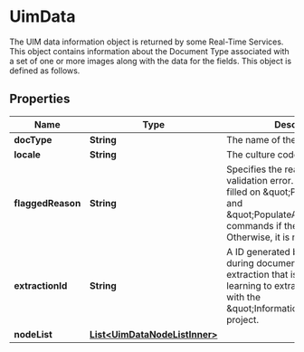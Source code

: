 

# UimData

The UIM data information object is returned by some Real-Time Services. This object contains information about the Document Type associated with a set of one or more images along with the data for the fields. This object is defined as follows.

## Properties

| Name | Type | Description | Notes |
|------------ | ------------- | ------------- | -------------|
|**docType** | **String** | The name of the document type. |  [optional] |
|**locale** | **String** | The culture code |  [optional] |
|**flaggedReason** | **String** | Specifies the reason for the validation error. This will only be filled on \&quot;Populate\&quot; and \&quot;PopulateAndValidate\&quot; commands if there is an error. Otherwise, it is null. |  [optional] |
|**extractionId** | **String** | A ID generated by the server during document (not page) extraction that is used when learning to extract documents with the \&quot;InformationExtraction\&quot; project. |  [optional] |
|**nodeList** | [**List&lt;UimDataNodeListInner&gt;**](UimDataNodeListInner.md) |  |  [optional] |



